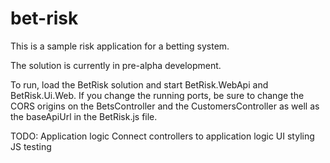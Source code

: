# bet-risk

This is a sample risk application for a betting system.

The solution is currently in pre-alpha development.

To run, load the BetRisk solution and start BetRisk.WebApi and BetRisk.Ui.Web. If you change the running ports, be sure to change the CORS origins on the BetsController and the CustomersController as well as the baseApiUrl in the BetRisk.js file.

TODO:
Application logic
Connect controllers to application logic
UI styling
JS testing